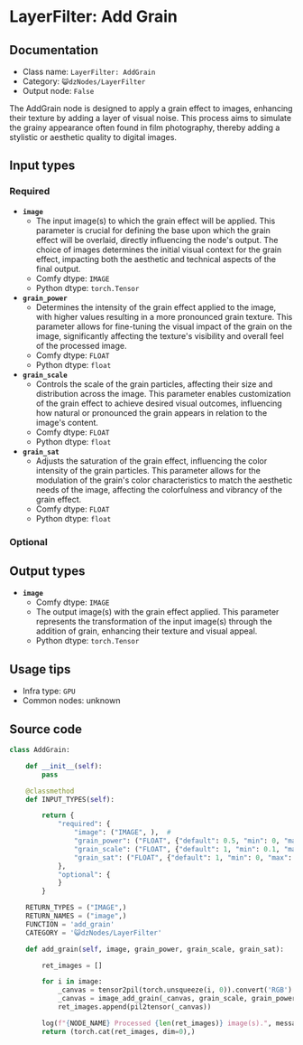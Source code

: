 # LayerFilter: Add Grain
## Documentation
- Class name: `LayerFilter: AddGrain`
- Category: `😺dzNodes/LayerFilter`
- Output node: `False`

The AddGrain node is designed to apply a grain effect to images, enhancing their texture by adding a layer of visual noise. This process aims to simulate the grainy appearance often found in film photography, thereby adding a stylistic or aesthetic quality to digital images.
## Input types
### Required
- **`image`**
    - The input image(s) to which the grain effect will be applied. This parameter is crucial for defining the base upon which the grain effect will be overlaid, directly influencing the node's output. The choice of images determines the initial visual context for the grain effect, impacting both the aesthetic and technical aspects of the final output.
    - Comfy dtype: `IMAGE`
    - Python dtype: `torch.Tensor`
- **`grain_power`**
    - Determines the intensity of the grain effect applied to the image, with higher values resulting in a more pronounced grain texture. This parameter allows for fine-tuning the visual impact of the grain on the image, significantly affecting the texture's visibility and overall feel of the processed image.
    - Comfy dtype: `FLOAT`
    - Python dtype: `float`
- **`grain_scale`**
    - Controls the scale of the grain particles, affecting their size and distribution across the image. This parameter enables customization of the grain effect to achieve desired visual outcomes, influencing how natural or pronounced the grain appears in relation to the image's content.
    - Comfy dtype: `FLOAT`
    - Python dtype: `float`
- **`grain_sat`**
    - Adjusts the saturation of the grain effect, influencing the color intensity of the grain particles. This parameter allows for the modulation of the grain's color characteristics to match the aesthetic needs of the image, affecting the colorfulness and vibrancy of the grain effect.
    - Comfy dtype: `FLOAT`
    - Python dtype: `float`
### Optional
## Output types
- **`image`**
    - Comfy dtype: `IMAGE`
    - The output image(s) with the grain effect applied. This parameter represents the transformation of the input image(s) through the addition of grain, enhancing their texture and visual appeal.
    - Python dtype: `torch.Tensor`
## Usage tips
- Infra type: `GPU`
- Common nodes: unknown


## Source code
```python
class AddGrain:

    def __init__(self):
        pass

    @classmethod
    def INPUT_TYPES(self):

        return {
            "required": {
                "image": ("IMAGE", ),  #
                "grain_power": ("FLOAT", {"default": 0.5, "min": 0, "max": 1, "step": 0.01}),
                "grain_scale": ("FLOAT", {"default": 1, "min": 0.1, "max": 10, "step": 0.1}),
                "grain_sat": ("FLOAT", {"default": 1, "min": 0, "max": 1, "step": 0.01}),
            },
            "optional": {
            }
        }

    RETURN_TYPES = ("IMAGE",)
    RETURN_NAMES = ("image",)
    FUNCTION = 'add_grain'
    CATEGORY = '😺dzNodes/LayerFilter'

    def add_grain(self, image, grain_power, grain_scale, grain_sat):

        ret_images = []

        for i in image:
            _canvas = tensor2pil(torch.unsqueeze(i, 0)).convert('RGB')
            _canvas = image_add_grain(_canvas, grain_scale, grain_power, grain_sat, toe=0, seed=int(time.time()))
            ret_images.append(pil2tensor(_canvas))

        log(f"{NODE_NAME} Processed {len(ret_images)} image(s).", message_type='finish')
        return (torch.cat(ret_images, dim=0),)

```
